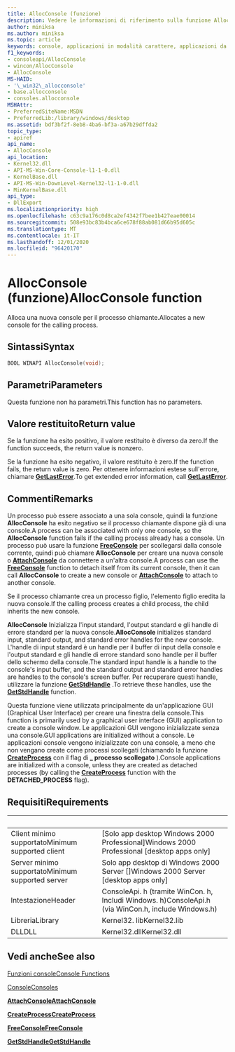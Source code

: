 ```yaml
---
title: AllocConsole (funzione)
description: Vedere le informazioni di riferimento sulla funzione AllocConsole, che alloca una nuova console per il processo chiamante.
author: miniksa
ms.author: miniksa
ms.topic: article
keywords: console, applicazioni in modalità carattere, applicazioni da riga di comando, applicazioni di terminale, api della console
f1_keywords:
- consoleapi/AllocConsole
- wincon/AllocConsole
- AllocConsole
MS-HAID:
- '\_win32\_allocconsole'
- base.allocconsole
- consoles.allocconsole
MSHAttr:
- PreferredSiteName:MSDN
- PreferredLib:/library/windows/desktop
ms.assetid: bdf3bf2f-8eb8-4ba6-bf3a-a67b29dffda2
topic_type:
- apiref
api_name:
- AllocConsole
api_location:
- Kernel32.dll
- API-MS-Win-Core-Console-l1-1-0.dll
- KernelBase.dll
- API-MS-Win-DownLevel-Kernel32-l1-1-0.dll
- MinKernelBase.dll
api_type:
- DllExport
ms.localizationpriority: high
ms.openlocfilehash: c63c9a176c0d8ca2ef4342f7bee1b427eae00014
ms.sourcegitcommit: 508e93bc83b4bca6ce678f88ab081d66b95d605c
ms.translationtype: MT
ms.contentlocale: it-IT
ms.lasthandoff: 12/01/2020
ms.locfileid: "96420170"
---
```

# <a name="allocconsole-function"></a><span data-ttu-id="52510-104">AllocConsole (funzione)</span><span class="sxs-lookup"><span data-stu-id="52510-104">AllocConsole function</span></span>

<span data-ttu-id="52510-105">Alloca una nuova console per il processo chiamante.</span><span class="sxs-lookup"><span data-stu-id="52510-105">Allocates a new console for the calling process.</span></span>

## <a name="syntax"></a><span data-ttu-id="52510-106">Sintassi</span><span class="sxs-lookup"><span data-stu-id="52510-106">Syntax</span></span>

```C
BOOL WINAPI AllocConsole(void);
```

## <a name="parameters"></a><span data-ttu-id="52510-107">Parametri</span><span class="sxs-lookup"><span data-stu-id="52510-107">Parameters</span></span>

<span data-ttu-id="52510-108">Questa funzione non ha parametri.</span><span class="sxs-lookup"><span data-stu-id="52510-108">This function has no parameters.</span></span>

## <a name="return-value"></a><span data-ttu-id="52510-109">Valore restituito</span><span class="sxs-lookup"><span data-stu-id="52510-109">Return value</span></span>

<span data-ttu-id="52510-110">Se la funzione ha esito positivo, il valore restituito è diverso da zero.</span><span class="sxs-lookup"><span data-stu-id="52510-110">If the function succeeds, the return value is nonzero.</span></span>

<span data-ttu-id="52510-111">Se la funzione ha esito negativo, il valore restituito è zero.</span><span class="sxs-lookup"><span data-stu-id="52510-111">If the function fails, the return value is zero.</span></span> <span data-ttu-id="52510-112">Per ottenere informazioni estese sull'errore, chiamare [**GetLastError**](https://msdn.microsoft.com/library/windows/desktop/ms679360).</span><span class="sxs-lookup"><span data-stu-id="52510-112">To get extended error information, call [**GetLastError**](https://msdn.microsoft.com/library/windows/desktop/ms679360).</span></span>

## <a name="remarks"></a><span data-ttu-id="52510-113">Commenti</span><span class="sxs-lookup"><span data-stu-id="52510-113">Remarks</span></span>

<span data-ttu-id="52510-114">Un processo può essere associato a una sola console, quindi la funzione **AllocConsole** ha esito negativo se il processo chiamante dispone già di una console.</span><span class="sxs-lookup"><span data-stu-id="52510-114">A process can be associated with only one console, so the **AllocConsole** function fails if the calling process already has a console.</span></span> <span data-ttu-id="52510-115">Un processo può usare la funzione [**FreeConsole**](freeconsole.md) per scollegarsi dalla console corrente, quindi può chiamare **AllocConsole** per creare una nuova console o [**AttachConsole**](attachconsole.md) da connettere a un'altra console.</span><span class="sxs-lookup"><span data-stu-id="52510-115">A process can use the [**FreeConsole**](freeconsole.md) function to detach itself from its current console, then it can call **AllocConsole** to create a new console or [**AttachConsole**](attachconsole.md) to attach to another console.</span></span>

<span data-ttu-id="52510-116">Se il processo chiamante crea un processo figlio, l'elemento figlio eredita la nuova console.</span><span class="sxs-lookup"><span data-stu-id="52510-116">If the calling process creates a child process, the child inherits the new console.</span></span>

<span data-ttu-id="52510-117">**AllocConsole** Inizializza l'input standard, l'output standard e gli handle di errore standard per la nuova console.</span><span class="sxs-lookup"><span data-stu-id="52510-117">**AllocConsole** initializes standard input, standard output, and standard error handles for the new console.</span></span> <span data-ttu-id="52510-118">L'handle di input standard è un handle per il buffer di input della console e l'output standard e gli handle di errore standard sono handle per il buffer dello schermo della console.</span><span class="sxs-lookup"><span data-stu-id="52510-118">The standard input handle is a handle to the console's input buffer, and the standard output and standard error handles are handles to the console's screen buffer.</span></span> <span data-ttu-id="52510-119">Per recuperare questi handle, utilizzare la funzione [**GetStdHandle**](getstdhandle.md) .</span><span class="sxs-lookup"><span data-stu-id="52510-119">To retrieve these handles, use the [**GetStdHandle**](getstdhandle.md) function.</span></span>

<span data-ttu-id="52510-120">Questa funzione viene utilizzata principalmente da un'applicazione GUI (Graphical User Interface) per creare una finestra della console.</span><span class="sxs-lookup"><span data-stu-id="52510-120">This function is primarily used by a graphical user interface (GUI) application to create a console window.</span></span> <span data-ttu-id="52510-121">Le applicazioni GUI vengono inizializzate senza una console.</span><span class="sxs-lookup"><span data-stu-id="52510-121">GUI applications are initialized without a console.</span></span> <span data-ttu-id="52510-122">Le applicazioni console vengono inizializzate con una console, a meno che non vengano create come processi scollegati (chiamando la funzione [**CreateProcess**](https://msdn.microsoft.com/library/windows/desktop/ms682425) con il flag di **\_ processo scollegato** ).</span><span class="sxs-lookup"><span data-stu-id="52510-122">Console applications are initialized with a console, unless they are created as detached processes (by calling the [**CreateProcess**](https://msdn.microsoft.com/library/windows/desktop/ms682425) function with the **DETACHED\_PROCESS** flag).</span></span>

## <a name="requirements"></a><span data-ttu-id="52510-123">Requisiti</span><span class="sxs-lookup"><span data-stu-id="52510-123">Requirements</span></span>

| &nbsp; | &nbsp; |
|-|-|
| <span data-ttu-id="52510-124">Client minimo supportato</span><span class="sxs-lookup"><span data-stu-id="52510-124">Minimum supported client</span></span> | <span data-ttu-id="52510-125">\[Solo app desktop Windows 2000 Professional\]</span><span class="sxs-lookup"><span data-stu-id="52510-125">Windows 2000 Professional \[desktop apps only\]</span></span> |
| <span data-ttu-id="52510-126">Server minimo supportato</span><span class="sxs-lookup"><span data-stu-id="52510-126">Minimum supported server</span></span> | <span data-ttu-id="52510-127">Solo app desktop di Windows 2000 Server \[\]</span><span class="sxs-lookup"><span data-stu-id="52510-127">Windows 2000 Server \[desktop apps only\]</span></span> |
| <span data-ttu-id="52510-128">Intestazione</span><span class="sxs-lookup"><span data-stu-id="52510-128">Header</span></span> | <span data-ttu-id="52510-129">ConsoleApi. h (tramite WinCon. h, Includi Windows. h)</span><span class="sxs-lookup"><span data-stu-id="52510-129">ConsoleApi.h (via WinCon.h, include Windows.h)</span></span> |
| <span data-ttu-id="52510-130">Libreria</span><span class="sxs-lookup"><span data-stu-id="52510-130">Library</span></span> | <span data-ttu-id="52510-131">Kernel32. lib</span><span class="sxs-lookup"><span data-stu-id="52510-131">Kernel32.lib</span></span> |
| <span data-ttu-id="52510-132">DLL</span><span class="sxs-lookup"><span data-stu-id="52510-132">DLL</span></span> | <span data-ttu-id="52510-133">Kernel32.dll</span><span class="sxs-lookup"><span data-stu-id="52510-133">Kernel32.dll</span></span> |

## <a name="see-also"></a><span data-ttu-id="52510-134">Vedi anche</span><span class="sxs-lookup"><span data-stu-id="52510-134">See also</span></span>

[<span data-ttu-id="52510-135">Funzioni console</span><span class="sxs-lookup"><span data-stu-id="52510-135">Console Functions</span></span>](console-functions.md)

[<span data-ttu-id="52510-136">Console</span><span class="sxs-lookup"><span data-stu-id="52510-136">Consoles</span></span>](consoles.md)

[<span data-ttu-id="52510-137">**AttachConsole**</span><span class="sxs-lookup"><span data-stu-id="52510-137">**AttachConsole**</span></span>](attachconsole.md)

[<span data-ttu-id="52510-138">**CreateProcess**</span><span class="sxs-lookup"><span data-stu-id="52510-138">**CreateProcess**</span></span>](https://msdn.microsoft.com/library/windows/desktop/ms682425)

[<span data-ttu-id="52510-139">**FreeConsole**</span><span class="sxs-lookup"><span data-stu-id="52510-139">**FreeConsole**</span></span>](freeconsole.md)

[<span data-ttu-id="52510-140">**GetStdHandle**</span><span class="sxs-lookup"><span data-stu-id="52510-140">**GetStdHandle**</span></span>](getstdhandle.md)
